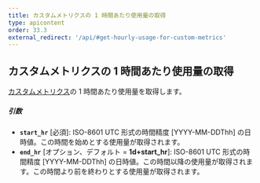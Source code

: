 ```yaml
---
title: カスタムメトリクスの 1 時間あたり使用量の取得
type: apicontent
order: 33.3
external_redirect: '/api/#get-hourly-usage-for-custom-metrics'
---
```

## カスタムメトリクスの 1 時間あたり使用量の取得

[カスタムメトリクス][1]の 1 時間あたり使用量を取得します。

##### 引数
* **`start_hr`** [必須]:
    ISO-8601 UTC 形式の時間精度 [YYYY-MM-DDThh] の日時値。この時間を始めとする使用量が取得されます。
* **`end_hr`** [オプション、デフォルト = **1d+start_hr**]:
    ISO-8601 UTC 形式の時間精度 [YYYY-MM-DDThh] の日時値。この時間以降の使用量が取得されます。この時間より前を終わりとする使用量が取得されます。

[1]: /ja/developers/metrics/custom_metrics